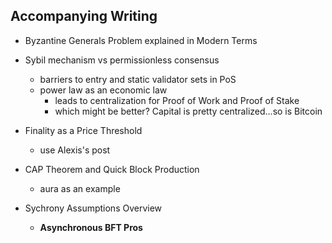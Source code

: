 ## Accompanying Writing

* Byzantine Generals Problem explained in Modern Terms

* Sybil mechanism vs permissionless consensus
    * barriers to entry and static validator sets in PoS
    * power law as an economic law
        * leads to centralization for Proof of Work and Proof of Stake
        * which might be better? Capital is pretty centralized...so is Bitcoin

* Finality as a Price Threshold
    * use Alexis's post

* CAP Theorem and Quick Block Production
    * aura as an example

* Sychrony Assumptions Overview
    * **Asynchronous BFT Pros**